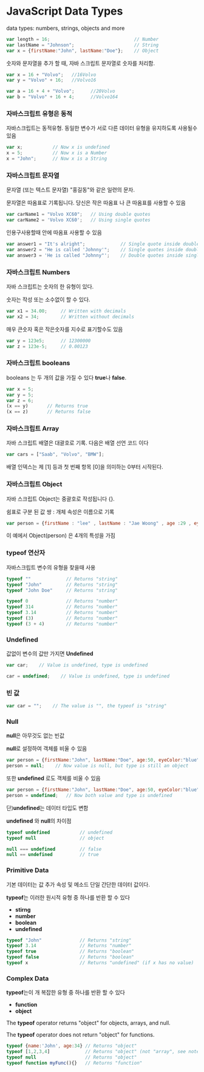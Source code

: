 #  JavaScript Data Types

 data types: numbers, strings, objects and more

```javascript
var length = 16;                               // Number
var lastName = "Johnson";                      // String
var x = {firstName:"John", lastName:"Doe"};    // Object
```


숫자와 문자열을 추가 할 때, 자바 스크립트 문자열로 숫자를 처리함.


```javascript
var x = 16 + "Volvo";   //16Volvo
var y = "Volvo" + 16;   //Volvo16

var a = 16 + 4 + "Volvo";      //20Volvo
var b = "Volvo" + 16 + 4;      //Volvo164
```

### 자바스크립트 유형은 동적

자바스크립트는 동적유형. 동일한 변수가 서로 다른 데이터 유형을 유지하도록 사용될수 있음

```javascript
var x;           // Now x is undefined
x = 5;           // Now x is a Number
x = "John";      // Now x is a String
```

### 자바스크립트 문자열

문자열 (또는 텍스트 문자열) "홍길동"와 같은 일련의 문자.

문자열은 따옴표로 기록됩니다. 당신은 작은 따옴표 나 큰 따옴표를 사용할 수 있음

```javascript
var carName1 = "Volvo XC60";   // Using double quotes
var carName2 = 'Volvo XC60';   // Using single quotes
```

인용구사용할때 안에 따옴표 사용할 수 있음


```javascript
var answer1 = "It's alright";             // Single quote inside double quotes
var answer2 = "He is called 'Johnny'";    // Single quotes inside double quotes
var answer3 = 'He is called "Johnny"';    // Double quotes inside single quotes
```

### 자바스크립트 Numbers

자바 스크립트는 숫자의 한 유형이 있다.

숫자는 작성 또는 소수없이 할 수 있다.


```javascript
var x1 = 34.00;     // Written with decimals
var x2 = 34;        // Written without decimals
```

매우 큰숫자 혹은 작은숫자를 지수로 표기할수도 있음

```javascript
var y = 123e5;      // 12300000
var z = 123e-5;     // 0.00123
```

### 자바스크립트 booleans

booleans 는  두 개의 값을 가질 수 있다 **true**나 **false**.

```javascript
var x = 5;
var y = 5;
var z = 6;
(x == y)       // Returns true
(x == z)       // Returns false
```

### 자바스크립트 Array

자바 스크립트 배열은 대괄호로 기록.
다음은 배열 선언 코드 이다

```javascript
var cars = ["Saab", "Volvo", "BMW"];
```

배열 인덱스는 제 [1] 등과 첫 번째 항목 [0]을 의미하는 0부터 시작된다.

### 자바스크립트 Object 

자바 스크립트 Object는 중괄호로 작성됩니다 {}.

쉼표로 구분 된 값 쌍 : 개체 속성은 이름으로 기록

```javascript
var person = {firstName : "lee" , lastName : "Jae Woong" , age :29 , eyeColor : "black"}
```

이 예에서 Object(person) 은 4개의 특성을 가짐


### typeof 연산자

자바스크립트 변수의 유형을 찾을때 사용

```javascript
typeof ""             // Returns "string"
typeof "John"         // Returns "string"
typeof "John Doe"     // Returns "string"

typeof 0              // Returns "number"
typeof 314            // Returns "number"
typeof 3.14           // Returns "number"
typeof (3)            // Returns "number"
typeof (3 + 4)        // Returns "number"
```

### Undefined

값없이 변수의 값만 가지면 **Undefined**

```javascript
var car;    // Value is undefined, type is undefined

car = undefined;    // Value is undefined, type is undefined
```

### 빈 값

```javascript
var car = "";    // The value is "", the typeof is "string"
```

### Null

**null**은 아무것도 없는 빈값

**null**로 설정하여 객체를 비울 수 있음

```javascript
var person = {firstName:"John", lastName:"Doe", age:50, eyeColor:"blue"};
person = null;    // Now value is null, but type is still an object
```

또한 **undefined** 로도 객체를 비울 수 있음

```javascript
var person = {firstName:"John", lastName:"Doe", age:50, eyeColor:"blue"};
person = undefined;   // Now both value and type is undefined
```

단)**undefined**는 데이터 타입도 변함

**undefined** 와 **null**의 차이점

```javascript
typeof undefined           // undefined
typeof null                // object

null === undefined         // false
null == undefined          // true
```


### Primitive Data

기본 데이터는 값 추가 속성 및 메소드 단일 간단한 데이터 값이다.

**typeof**는 이러한 원시적 유형 중 하나를 반환 할 수 있다

+ **stirng**
+ **number**
+ **boolean**
+ **undefined**

```javascript
typeof "John"              // Returns "string"
typeof 3.14                // Returns "number"
typeof true                // Returns "boolean"
typeof false               // Returns "boolean"
typeof x                   // Returns "undefined" (if x has no value)
```


### Complex Data

**typeof**는이 개 복잡한 유형 중 하나를 반환 할 수 있다

+ **function** 
+ **object**

The **typeof** operator returns "object" for objects, arrays, and null.

The **typeof** operator does not return "object" for functions.

```javascript
typeof {name:'John', age:34} // Returns "object"
typeof [1,2,3,4]             // Returns "object" (not "array", see note below)
typeof null                  // Returns "object"
typeof function myFunc(){}   // Returns "function"
```